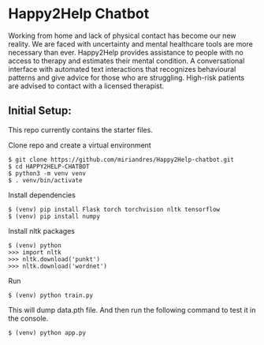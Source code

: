 # Happy2Help Chatbot
Working from home and lack of physical contact has become our new reality. We are faced with uncertainty and mental healthcare tools are more necessary than ever.
Happy2Help provides assistance to people with no access to therapy and estimates their mental condition. A conversational interface with automated text interactions that recognizes behavioural patterns and give advice for those who are struggling.  High-risk patients are advised to contact with a licensed therapist.


## Initial Setup:
This repo currently contains the starter files.

Clone repo and create a virtual environment
```
$ git clone https://github.com/miriandres/Happy2Help-chatbot.git
$ cd HAPPY2HELP-CHATBOT
$ python3 -m venv venv
$ . venv/bin/activate
```
Install dependencies
```
$ (venv) pip install Flask torch torchvision nltk tensorflow
$ (venv) pip install numpy
```
Install nltk packages
```
$ (venv) python
>>> import nltk
>>> nltk.download('punkt')
>>> nltk.download('wordnet')
```

Run
```
$ (venv) python train.py
```
This will dump data.pth file. And then run
the following command to test it in the console.
```
$ (venv) python app.py
```
